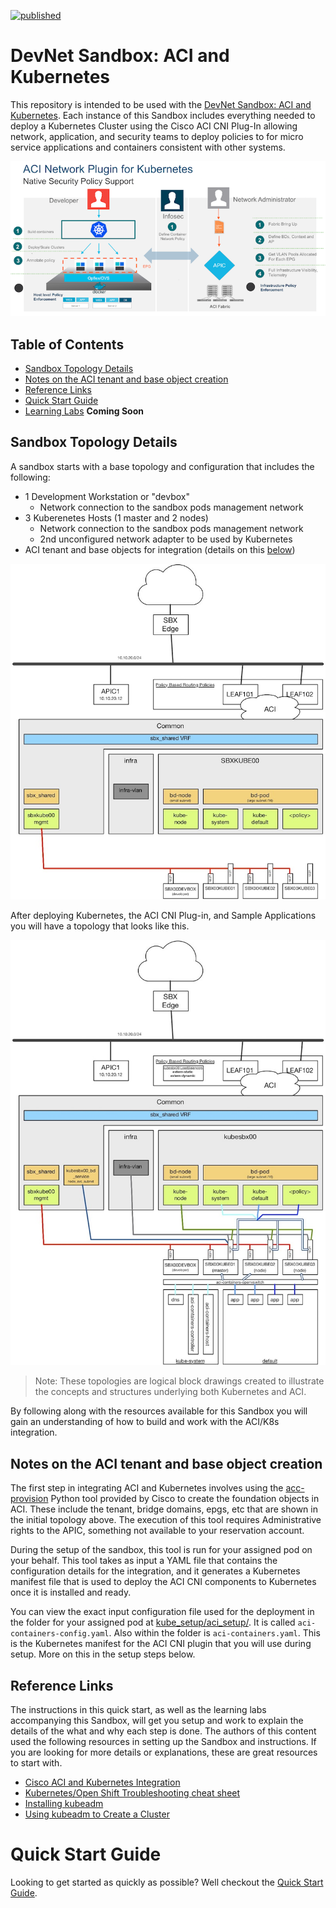 [![published](https://static.production.devnetcloud.com/codeexchange/assets/images/devnet-published.svg)](https://developer.cisco.com/codeexchange/github/repo/DevNetSandbox/sbx_acik8s)

# DevNet Sandbox: ACI and Kubernetes
This repository is intended to be used with the [DevNet Sandbox: ACI and Kubernetes](https://devnetsandbox.cisco.com/RM/Diagram/Index/29a5baac-bc78-4885-b4ec-83294c64bcc4?diagramType=Topology).  Each instance of this Sandbox includes everything needed to deploy a Kubernetes Cluster using the Cisco ACI CNI Plug-In allowing network, application, and security teams to deploy policies to for micro service applications and containers consistent with other systems.  

![](readme_images/aci_k8s1.png)

## Table of Contents

* [Sandbox Topology Details](#sandbox-topology-details)
* [Notes on the ACI tenant and base object creation](#notes-on-the-aci-tenant-and-base-object-creation)
* [Reference Links](#reference-links)
* [Quick Start Guide](quickstart.md)
* [Learning Labs](https://learninglabs.cisco.com/tracks/acik8s) **Coming Soon**

## Sandbox Topology Details
A sandbox starts with a base topology and configuration that includes the following:

* 1 Development Workstation or "devbox"
    * Network connection to the sandbox pods management network
* 3 Kuberenetes Hosts (1 master and 2 nodes)
    * Network connection to the sandbox pods management network
    * 2nd unconfigured network adapter to be used by Kubernetes
* ACI tenant and base objects for integration (details on this [below](#notes-on-the-aci-tenant-and-base-object-creation))

![](readme_images/sbx_topology_initial.jpg)

After deploying Kubernetes, the ACI CNI Plug-in, and Sample Applications you will have a topology that looks like this.  

![](readme_images/sbx_topology_final.jpg)

> Note: These topologies are logical block drawings created to illustrate the concepts and structures underlying both Kubernetes and ACI.

By following along with the resources available for this Sandbox you will gain an understanding of how to build and work with the ACI/K8s integration.  

## Notes on the ACI tenant and base object creation
The first step in integrating ACI and Kubernetes involves using the [acc-provision]() Python tool provided by Cisco to create the foundation objects in ACI.  These include the tenant, bridge domains, epgs, etc that are shown in the initial topology above.  The execution of this tool requires Administrative rights to the APIC, something not available to your reservation account.  

During the setup of the sandbox, this tool is run for your assigned pod on your behalf.  This tool takes as input a YAML file that contains the configuration details for the integration, and it generates a Kubernetes manifest file that is used to deploy the ACI CNI components to Kubernetes once it is installed and ready.  

You can view the exact input configuration file used for the deployment in the folder for your assigned pod at [kube_setup/aci_setup/](kube_setup/aci_setup/).  It is called `aci-containers-config.yaml`.  Also within the folder is `aci-containers.yaml`. This is the Kubernetes manifest for the ACI CNI plugin that you will use during setup.  More on this in the setup steps below.  

## Reference Links
The instructions in this quick start, as well as the learning labs accompanying this Sandbox, will get you setup and work to explain the details of the what and why each step is done.  The authors of this content used the following resources in setting up the Sandbox and instructions.  If you are looking for more details or explanations, these are great resources to start with.  

* [Cisco ACI and Kubernetes Integration](https://www.cisco.com/c/en/us/td/docs/switches/datacenter/aci/apic/sw/kb/b_Kubernetes_Integration_with_ACI.html)
* [Kubernetes/Open Shift Troubleshooting cheat sheet](https://techzone.cisco.com/t5/Application-Centric/Kubernetes-Open-Shift-Troubleshooting-cheat-sheet/ta-p/1192315)
* [Installing kubeadm](https://kubernetes.io/docs/tasks/tools/install-kubeadm/)
* [Using kubeadm to Create a Cluster](https://kubernetes.io/docs/setup/independent/create-cluster-kubeadm/)


# Quick Start Guide
Looking to get started as quickly as possible?  Well checkout the [Quick Start Guide](quickstart.md).
